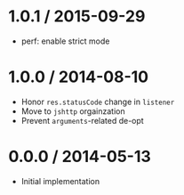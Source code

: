 1.0.1 / 2015-09-29
====

  * perf: enable strict mode

1.0.0 / 2014-08-10
====

  * Honor `res.statusCode` change in `listener`
  * Move to `jshttp` orgainzation
  * Prevent `arguments`-related de-opt

0.0.0 / 2014-05-13
====

  * Initial implementation
